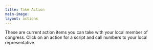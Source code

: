```yaml
---
title: Take Action
main-image: 
layout: actions
---
```


These are current action items you can take with your local member of congress. Click on an action for a script and call numbers to your local representative.